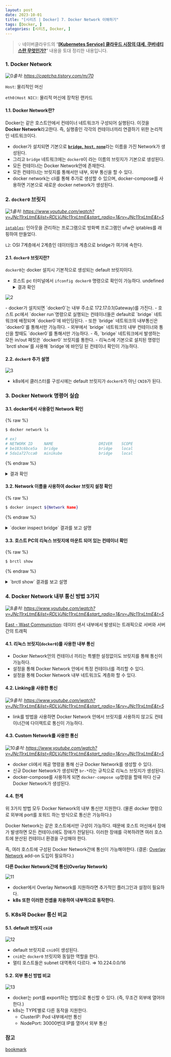 ```yaml
---
layout: post
date: 2023-10-01
title: "[시리즈 | Docker] 7. Docker Network 이해하기"
tags: [Docker, ]
categories: [시리즈, Docker, ]
---
```



> 💡 네이버클라우드의 “[**[Kubernetes Service] 클라우드 시장의 대세, 쿠버네티스란 무엇인가?**](https://www.youtube.com/watch?v=JNc11rxLtmE&list=RDLVJNc11rxLtmE&start_radio=1&t=5s)” 내용을 토대 정리한 내용입니다.



### 1. Docker Network


![0](/assets/img/2023-10-01-[시리즈-|-Docker]-7.-Docker-Network-이해하기.md/0.png)_출처: https://captcha.tistory.com/m/70_


`Host`: 물리적인 머신


`eth0(Host NIC)`: 물리적 머신에 장착된 랜카드



#### 1.1. Docker Network란? 


Docker는 같은 호스트안에서 컨테이너 네트워크가 구성되어 실행된다. 
이것을 **Docker Network**라고한다.
즉, 실행중인 각각의 컨테이너끼리 연결하기 위한 논리적인 네트워크이다.

- docker가 설치되면 기본으로 [**`bridge`**](https://intrepidgeeks.com/tutorial/docker-network-host-none)[**,** ](https://intrepidgeeks.com/tutorial/docker-network-host-none)[**`host`**](https://intrepidgeeks.com/tutorial/docker-network-host-none)[**,** ](https://intrepidgeeks.com/tutorial/docker-network-host-none)[**`none`**](https://intrepidgeeks.com/tutorial/docker-network-host-none)라는 이름을 가진 Network가 생성된다.
- 그리고 `bridge` 네트워크에는 `docker0`이 라는 이름의 브릿지가 기본으로 생성된다.
- 모든 컨테이너는 Docker Network안에 존재한다.
- 모든 컨테이너는 브릿지를 통해서만 내부, 외부 통신을 할 수 있다.
- docker network는 cli를 통해 추가로 생성할 수 있으며, docker-compose를 사용하면 기본으로 새로운 docker network가 생성된다.


### 2. `docker0` 브릿지


![1](/assets/img/2023-10-01-[시리즈-|-Docker]-7.-Docker-Network-이해하기.md/1.png)_출처: https://www.youtube.com/watch?v=JNc11rxLtmE&list=RDLVJNc11rxLtmE&start_radio=1&rv=JNc11rxLtmE&t=5_


[`iptables`](https://m.blog.naver.com/PostView.naver?isHttpsRedirect=true&blogId=alice_k106&logNo=221305928714): 인아웃을 관리하는 프로그램으로 방화벽 프로그램인 ufw은 iptables를 래핑하여 만들었다.


`L2`: OSI 7계층에서 2계층인 데이터링크 계층으로 bridge가 여기에 속한다.



#### 2.1. `docker0` 브릿지란?


`docker0`는 docker 설치시 기본적으로 생성되는 default 브릿지이다.

- 호스트 pc 터미널에서 `ifconfig docker0` 명령으로 확인이 가능하다.
undefined<details>
  <summary>결과 확인</summary>


![2](/assets/img/2023-10-01-[시리즈-|-Docker]-7.-Docker-Network-이해하기.md/2.png)



  </details>- docker가 설치되면 `docker0`는 내부 주소로 172.17.0.1(Gateway)를 가진다.
- 호스트 pc에서 `docker run`명령으로 실행되는 컨테이너들은 default로 `bridge` 네트워크에 배정되며 `docker0`에 바인딩된다.
- 또한 `bridge` 네트워크의 내부통신은 `docker0`를 통해서만 가능하다.
- 외부에서 `bridge` 네트워크의 내부 컨테이너와 통신을 할때도 `docker0`를 통해서만 가능하다.
- 즉, `bridge` 네트워크에서 발생하는 모든 in/out 패킷은 `docker0` 브릿지를 통한다.
- 리눅스에 기본으로 설치된 명령인 `brctl show`를 사용해 `bridge`에 바인딩 된 컨테이너 확인이 가능하다.


#### 2.2. `docker0` 추가 설명


![3](/assets/img/2023-10-01-[시리즈-|-Docker]-7.-Docker-Network-이해하기.md/3.png)

- k8s에서 클러스터를 구성시에는 default 브릿지가 `docker0`가 아닌 `CNI0`가 된다.


### 3. Docker Network 명령어 실습



#### 3.1. docker에서 사용중인 Network 확인



{% raw %}
```bash
$ docker network ls

# ex) 
# NETWORK ID     NAME                    DRIVER    SCOPE
# be183c6bce5a   bridge                  bridge    local
# 5da1a727cca0   minikube                bridge    local
```
{% endraw %}


<details>
  <summary>결과 확인</summary>


![4](/assets/img/2023-10-01-[시리즈-|-Docker]-7.-Docker-Network-이해하기.md/4.png)

- 현재 PC에 존재하는 Docker Network 모두 출력


  </details>

#### 3.2. Network 이름을 사용하여 docker 브릿지 설정 확인



{% raw %}
```bash
$ docker inspect ${Network Name}
```
{% endraw %}


<details>
  <summary>`docker inspect bridge` 결과를 보고 설명</summary>


![5](/assets/img/2023-10-01-[시리즈-|-Docker]-7.-Docker-Network-이해하기.md/5.png)

- `"Name": "bridge"`:  네트워크 이름
- `"Subnet": "172.17.0.0/16"`:  `bridge`네트워크에 할당된 내부 ip 대역폭

	⇒ `bridge` 네트워크의 내부 컨테이너 IP는 `Subnet`에 할당된 대역폭 안에서 랜덤으로 배정된다.

- `"Gateway": "172.17.0.1"`:  Gateway 즉, `docker0`가 사용중인 내부 IP
undefined<details>
  <summary>`ifconfig docker0`로 `docker0` 브릿지가 사용중인 IP 확인</summary>


![6](/assets/img/2023-10-01-[시리즈-|-Docker]-7.-Docker-Network-이해하기.md/6.png)



  </details>

  </details>

#### 3.3. 호스트 PC의 리눅스 브릿지에 마운트 되어 있는 컨테이너 확인



{% raw %}
```bash
$ brctl show
```
{% endraw %}


<details>
  <summary>`brctl show` 결과를 보고 설명</summary>


![7](/assets/img/2023-10-01-[시리즈-|-Docker]-7.-Docker-Network-이해하기.md/7.png)

- `docker0`를 사용하는 컨테이너가 없기 때문에 `interfaces`에 뜨지 않는다.
- `br-712c089d5e04`라는 브릿지를 사용중인 `veth2ad682f` 컨테이너가 있는 것을 확인할 수 있다.


  </details>

### 4. Docker Network 내부 통신 방법 3가지


![8](/assets/img/2023-10-01-[시리즈-|-Docker]-7.-Docker-Network-이해하기.md/8.png)_출처: https://www.youtube.com/watch?v=JNc11rxLtmE&list=RDLVJNc11rxLtmE&start_radio=1&rv=JNc11rxLtmE&t=5_


[East - Wast Communiction](https://courage1.tistory.com/m/37): 데이터 센서 내부에서 발생되는 트래픽으로 서버와 서버간의 트래픽



#### 4.1. 리눅스 브릿지(`docker0`)를 사용한 내부 통신 

- Docker Network안의 컨테이너 끼리는 특별한 설정없이도 브릿지를 통해 통신이 가능하다.
- 설정을 통해 Docker Network 안에서 특정 컨테이너를 격리할 수 있다.
- 설정을 통해 Docker Network 내부 네트워크도 계층화 할 수 있다.


#### 4.2. Linking을 사용한 통신


![9](/assets/img/2023-10-01-[시리즈-|-Docker]-7.-Docker-Network-이해하기.md/9.png)_출처: https://www.youtube.com/watch?v=JNc11rxLtmE&list=RDLVJNc11rxLtmE&start_radio=1&rv=JNc11rxLtmE&t=5_

- link를 방법을 사용하면 Docker Network 안에서 브릿지를 사용하지 않고도 컨테이너간에 다이렉트로 통신이 가능하다.


#### 4.3. Custom Network를 사용한 통신


![10](/assets/img/2023-10-01-[시리즈-|-Docker]-7.-Docker-Network-이해하기.md/10.png)_출처: https://www.youtube.com/watch?v=JNc11rxLtmE&list=RDLVJNc11rxLtmE&start_radio=1&rv=JNc11rxLtmE&t=5_

- docker cli에서 제공 명령을 통해 신규 Docker Network를 생성할 수 있다.
- 신규 Docker Network가 생성되면 `br-*`라는 규칙으로 리눅스 브릿지가 생성된다.
- docker-compose를 사용하게 되면 `docker-compose up`명령을 할때 마다 신규 Docker Network가 생성된다.


#### 4.4. 한계


위 3가지 방법 모두 Docker Network의 내부 통신만 지원한다.
(물론 docker 명령으로 외부에 port를 포워드 하는 방식으로 통신은 가능하다.)


Docker Network는 같은 호스트에서만 구성이 가능하다. 때문에 호스트 머신에서 장애가 발생하면 모든 컨테이너에도 장애가 전달된다.
이러한 장애를 극복하려면 여러 호스트에 분산된 컨테이너 환경을 구성해야 한다.


즉, 여러 호스트에 구성된 Docker Network간에 통신이 가능해야한다.
(결론: [Overlay Network](https://ko.wikipedia.org/wiki/%EC%98%A4%EB%B2%84%EB%A0%88%EC%9D%B4_%EB%84%A4%ED%8A%B8%EC%9B%8C%ED%81%AC) add-on 도입이 필요하다.)


**다른 Docker Network간에 통신(Overlay Network)**


![11](/assets/img/2023-10-01-[시리즈-|-Docker]-7.-Docker-Network-이해하기.md/11.png)

- docker에서 Overlay Network를 지원하라면 추가적인 플러그인과 설정이 필요하다.
- **k8s 또한 이러한 컨셉을 차용하여 내부적으로 동작한다.**


### 5. K8s와 Docker 통신 비교 



#### 5.1. default 브릿지 `cni0`


![12](/assets/img/2023-10-01-[시리즈-|-Docker]-7.-Docker-Network-이해하기.md/12.png)

- default 브릿지로 `cni0`이 생성된다.
- `cni0`는 `docker0` 브릿지와 동일한 역할을 한다.
- 멀티 호스트들은 subnet 대역폭이 다르다. ⇒ 10.224.0.0/16


#### 5.2. 외부 통신 방법 비교


![13](/assets/img/2023-10-01-[시리즈-|-Docker]-7.-Docker-Network-이해하기.md/13.png)

- docker는 port를 export하는 방법으로 통신할 수 있다. 
(즉, 무조건 외부에 열어야 한다.)
- k8s는 TYPE별로 다른 동작을 지원한다.
	- ClusterIP: Pod 내부에서만 통신
	- NodePort: 30000번대 IP를 열어서 외부 통신


### 참고


[bookmark](https://www.youtube.com/watch?v=JNc11rxLtmE&list=RDLVJNc11rxLtmE&start_radio=1&t=5s)

